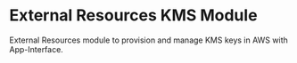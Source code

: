# External Resources KMS Module

External Resources module to provision and manage KMS keys in AWS with App-Interface.

